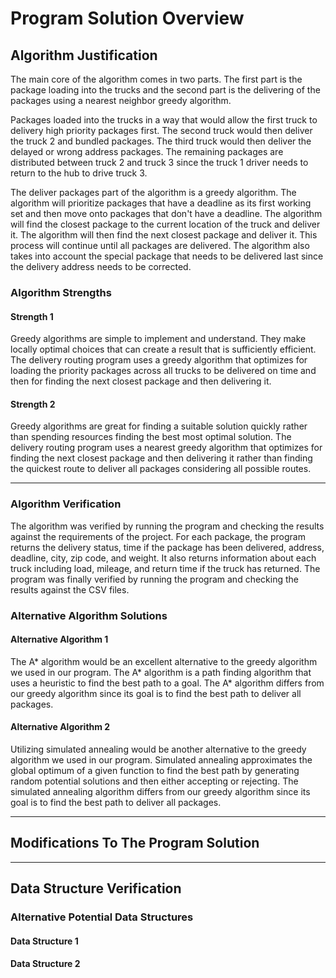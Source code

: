 # Program Solution Overview

## Algorithm Justification

The main core of the algorithm comes in two parts. The first part is the package loading into the trucks and the second part is the delivering of the packages using a nearest neighbor greedy algorithm.

Packages loaded into the trucks in a way that would allow the first truck to delivery high priority packages first. The second truck would then deliver the truck 2 and bundled packages. The third truck would then deliver the delayed or wrong address packages. The remaining packages are distributed between truck 2 and truck 3 since the truck 1 driver needs to return to the hub to drive truck 3.

The deliver packages part of the algorithm is a greedy algorithm. The algorithm will prioritize packages that have a deadline as its first working set and then move onto packages that don't have a deadline. The algorithm will find the closest package to the current location of the truck and deliver it. The algorithm will then find the next closest package and deliver it. This process will continue until all packages are delivered. The algorithm also takes into account the special package that needs to be delivered last since the delivery address needs to be corrected.

### Algorithm Strengths

#### Strength 1

Greedy algorithms are simple to implement and understand. They make locally optimal choices that can create a result that is sufficiently efficient. The delivery routing program uses a greedy algorithm that optimizes for loading the priority packages across all trucks to be delivered on time and then for finding the next closest package and then delivering it.

#### Strength 2

Greedy algorithms are great for finding a suitable solution quickly rather than spending resources finding the best most optimal solution. The delivery routing program uses a nearest greedy algorithm that optimizes for finding the next closest package and then delivering it rather than finding the quickest route to deliver all packages considering all possible routes.

---

### Algorithm Verification

The algorithm was verified by running the program and checking the results against the requirements of the project. For each package, the program returns the delivery status, time if the package has been delivered, address, deadline, city, zip code, and weight. It also returns information about each truck including load, mileage, and return time if the truck has returned. The program was finally verified by running the program and checking the results against the CSV files.

### Alternative Algorithm Solutions

#### Alternative Algorithm 1

The A\* algorithm would be an excellent alternative to the greedy algorithm we used in our program. The A\* algorithm is a path finding algorithm that uses a heuristic to find the best path to a goal. The A\* algorithm differs from our greedy algorithm since its goal is to find the best path to deliver all packages.

#### Alternative Algorithm 2

Utilizing simulated annealing would be another alternative to the greedy algorithm we used in our program. Simulated annealing approximates the global optimum of a given function to find the best path by generating random potential solutions and then either accepting or rejecting. The simulated annealing algorithm differs from our greedy algorithm since its goal is to find the best path to deliver all packages.

---

## Modifications To The Program Solution

---

## Data Structure Verification

### Alternative Potential Data Structures

#### Data Structure 1

#### Data Structure 2
